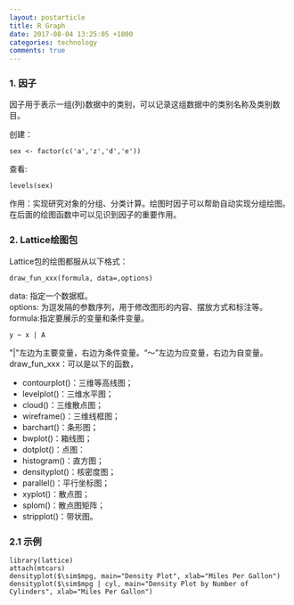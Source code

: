 ```yaml
---
layout: postarticle
title: R Graph 
date: 2017-08-04 13:25:05 +1000
categories: technology
comments: true
---
```

  
### 1. 因子  
因子用于表示一组(列)数据中的类别，可以记录这组数据中的类别名称及类别数目。

创建：
```
sex <- factor(c('a','z','d','e'))
```

查看:
```
levels(sex)
```

作用：实现研究对象的分组、分类计算。绘图时因子可以帮助自动实现分组绘图。在后面的绘图函数中可以见识到因子的重要作用。

### 2. Lattice绘图包  
Lattice包的绘图都服从以下格式：
```
draw_fun_xxx(formula, data=,options)
```
data: 指定一个数据框。  
options: 为逗发隔的参数序列，用于修改图形的内容、摆放方式和标注等。  
formula:指定要展示的变量和条件变量。
```
y ~ x | A
```
"|"左边为主要变量，右边为条件变量。“～”左边为应变量，右边为自变量。  
draw_fun_xxx：可以是以下的函数，

- contourplot()：三维等高线图；  
- levelplot()：三维水平图；  
- cloud()：三维散点图；
- wireframe()：三维线框图；
- barchart()：条形图；
- bwplot()：箱线图；
- dotplot()：点图：
- histogram()：直方图；
- densityplot()：核密度图；
- parallel()：平行坐标图；
- xyplot()：散点图；
- splom()：散点图矩阵；
- stripplot()：带状图。

### 2.1 示例
```
library(lattice)
attach(mtcars)
densityplot($\sim$mpg, main="Density Plot", xlab="Miles Per Gallon")
densityplot($\sim$mpg | cyl, main="Density Plot by Number of Cylinders", xlab="Miles Per Gallon")

```
